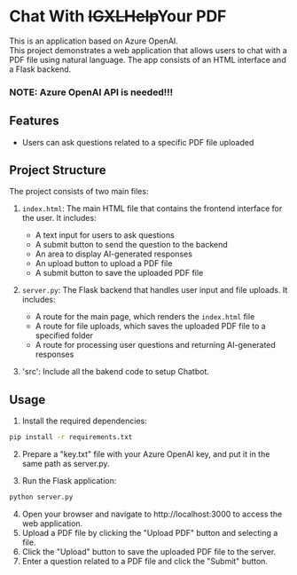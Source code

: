 # Chat With ~~IGXLHelp~~Your PDF
This is an application based on Azure OpenAI.  
This project demonstrates a web application that allows users to chat with a PDF file using natural language. The app consists of an HTML interface and a Flask backend.  

### **NOTE: Azure OpenAI API is needed!!!**

## Features

- Users can ask questions related to a specific PDF file uploaded

## Project Structure

The project consists of two main files:

1. `index.html`: The main HTML file that contains the frontend interface for the user. It includes:
    - A text input for users to ask questions
    - A submit button to send the question to the backend
    - An area to display AI-generated responses
    - An upload button to upload a PDF file
    - A submit button to save the uploaded PDF file

2. `server.py`: The Flask backend that handles user input and file uploads. It includes:
    - A route for the main page, which renders the `index.html` file
    - A route for file uploads, which saves the uploaded PDF file to a specified folder
    - A route for processing user questions and returning AI-generated responses

3. 'src': Include all the bakend code to setup Chatbot.

## Usage

1. Install the required dependencies:

```bash
pip install -r requirements.txt
```
2. Prepare a "key.txt" file with your Azure OpenAI key, and put it in the same path as server.py.

3. Run the Flask application:

```bash
python server.py
```

4. Open your browser and navigate to http://localhost:3000 to access the web application.
5. Upload a PDF file by clicking the "Upload PDF" button and selecting a file. 
6. Click the "Upload" button to save the uploaded PDF file to the server.
7. Enter a question related to a PDF file and click the "Submit" button. 